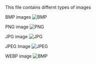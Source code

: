 This file contains differnt types of images

BMP images
![BMP](/.document360/assets/Sample_BMP.bmp)

PNG image
![PNG](/.document360/assets/Sample_png.png)

JPG image
![JPG](/.document360/assets/Sample_Jpg.jpg)

JPEG Image
![JPEG](/.document360/assets/Sample_JPEG.jpeg)

WEBP image
![BMP](/.document360/assets/Sample_webp.webp)


